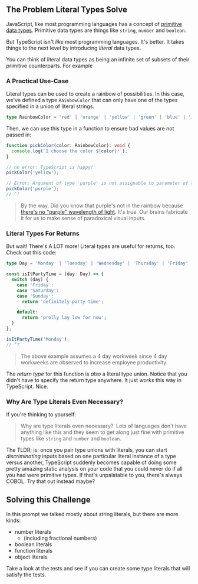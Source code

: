 ## The Problem Literal Types Solve

JavaScript, like most programming languages has a concept of [primitive data types](https://boboweike.cn/challenge/primitive-data-types). Primitive data types are things like `string`, `number` and `boolean`.

But TypeScript isn't _like_ most programming languages. It's better. It takes things to the next level by introducing _literal_ data types.

You can think of literal data types as being an infinite set of subsets of their primitive counterparts. For example

### A Practical Use-Case

Literal types can be used to create a rainbow of possibilities. In this case, we've defined a type `RainbowColor` that can only have one of the types specified in a union of literal strings.

```ts
type RainbowColor = 'red' | 'orange' | 'yellow' | 'green' | 'blue' | 'indigo' | 'violet';
```

Then, we can use this type in a function to ensure bad values are not passed in:

```ts
function pickColor(color: RainbowColor): void {
  console.log(`I choose the color ${color}!`);
}

// no error: TypeScript is happy!
pickColor('yellow');

// Error: Argument of type 'purple' is not assignable to parameter of type 'RainbowColor'.
pickColor('purple');
// ^?
```

> By the way. Did you know that purple's not in the rainbow because [there's no "purple" wavelength of light](https://www.youtube.com/results?search_query=purple+is+not+a+color). It's true. Our brains fabricate it for us to make sense of paradoxical visual inputs.

### Literal Types For Returns

But wait! There's A LOT more! Literal types are useful for returns, too. Check out this code:

```ts
type Day = 'Monday' | 'Tuesday' | 'Wednesday' | 'Thursday' | 'Friday' | 'Saturday' | 'Sunday';

const isItPartyTime = (day: Day) => {
  switch (day) {
    case 'Friday':
    case 'Saturday':
    case 'Sunday':
      return 'definitely party time';

    default:
      return 'prolly lay low for now';
  }
};

isItPartyTime('Monday');
// ^?
```

> The above example assumes a 4 day workweek since 4 day workweeks are observed to increase employee productivity.

The _return type_ for this function is _also_ a literal type union. Notice that you didn't have to specify the return type anywhere. It just _works_ this way in TypeScript. Nice.

### Why Are Type Literals Even Necessary?

If you're thinking to yourself:

> Why are type literals even necessary?  Lots of languages don't have anything like this and they seem to get along just fine with primitive types like `string` and `number` and `boolean`.

The TLDR; is: once you pair type unions with literals, you can start _discriminating_ inputs based on one particular literal instance of a type versus another, TypeScript suddenly becomes capable of doing some pretty amazing static analysis on your code that you could never do if all you had were primitive types. If that's unpalatable to you, there's always COBOL. Try that out instead maybe?

## Solving this Challenge

In this prompt we talked mostly about string literals, but there are more kinds:

- number literals
  - (including fractional numbers)
- boolean literals
- function literals
- object literals

Take a look at the tests and see if you can create some type literals that will satisfy the tests.
